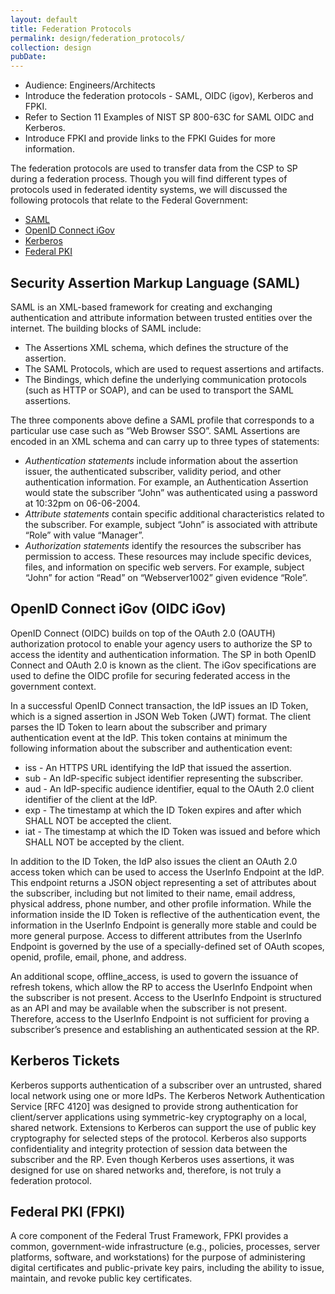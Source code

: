 ```yaml
---
layout: default
title: Federation Protocols
permalink: design/federation_protocols/
collection: design
pubDate: 
---
```


- Audience: Engineers/Architects
- Introduce the federation protocols - SAML, OIDC (igov), Kerberos and FPKI.
- Refer to Section 11 Examples of NIST SP 800-63C for SAML OIDC and Kerberos.
- Introduce FPKI and provide links to the FPKI Guides for more information.

The federation protocols are used to transfer data from the CSP to SP during a federation process. Though you will find different types of protocols used in federated identity systems, we will discussed the following protocols that relate to the Federal Government:

- [SAML](#security-assertion-markup-language-saml)
- [OpenID Connect iGov](#openid-connect-igov-oidc-igov)
- [Kerberos](#kerberos-tickets)
- [Federal PKI](#federal-pki-fpki)

## Security Assertion Markup Language (SAML)

SAML is an XML-based framework for creating and exchanging authentication and attribute information between trusted entities over the internet. The building blocks of SAML include:

- The Assertions XML schema, which defines the structure of the assertion.
- The SAML Protocols, which are used to request assertions and artifacts.
- The Bindings, which define the underlying communication protocols (such as HTTP or SOAP), and can be used to transport the SAML assertions.

The three components above define a SAML profile that corresponds to a particular use case such as “Web Browser SSO”.
SAML Assertions are encoded in an XML schema and can carry up to three types of statements:

- _Authentication statements_ include information about the assertion issuer, the authenticated subscriber, validity period, and other authentication information. For example, an Authentication Assertion would state the subscriber “John” was authenticated using a password at 10:32pm on 06-06-2004.
- _Attribute statements_ contain specific additional characteristics related to the subscriber. For example, subject “John” is associated with attribute “Role” with value “Manager”.
- _Authorization statements_ identify the resources the subscriber has permission to access. These resources may include specific devices, files, and information on specific web servers. For example, subject “John” for action “Read” on “Webserver1002” given evidence “Role”.


## OpenID Connect iGov (OIDC iGov)

OpenID Connect (OIDC) builds on top of the OAuth 2.0 (OAUTH) authorization protocol to enable your agency users to authorize the SP to access the  identity and authentication information. The SP in both OpenID Connect and OAuth 2.0 is known as the client. The iGov specifications are used to define the OIDC profile for securing federated access in the government context.

In a successful OpenID Connect transaction, the IdP issues an ID Token, which is a signed assertion in JSON Web Token (JWT) format. The client parses the ID Token to learn about the subscriber and primary authentication event at the IdP. This token contains at minimum the following information about the subscriber and authentication event:

- iss - An HTTPS URL identifying the IdP that issued the assertion.
- sub - An IdP-specific subject identifier representing the subscriber.
- aud - An IdP-specific audience identifier, equal to the OAuth 2.0 client identifier of the client at the IdP.
- exp - The timestamp at which the ID Token expires and after which SHALL NOT be accepted the client.
- iat - The timestamp at which the ID Token was issued and before which SHALL NOT be accepted by the client.

In addition to the ID Token, the IdP also issues the client an OAuth 2.0 access token which can be used to access the UserInfo Endpoint at the IdP. This endpoint returns a JSON object representing a set of attributes about the subscriber, including but not limited to their name, email address, physical address, phone number, and other profile information. While the information inside the ID Token is reflective of the authentication event, the information in the UserInfo Endpoint is generally more stable and could be more general purpose. Access to different attributes from the UserInfo Endpoint is governed by the use of a specially-defined set of OAuth scopes, openid, profile, email, phone, and address. 

An additional scope, offline_access, is used to govern the issuance of refresh tokens, which allow the RP to access the UserInfo Endpoint when the subscriber is not present. Access to the UserInfo Endpoint is structured as an API and may be available when the subscriber is not present. Therefore, access to the UserInfo Endpoint is not sufficient for proving a subscriber’s presence and establishing an authenticated session at the RP.

## Kerberos Tickets

Kerberos supports authentication of a subscriber over an untrusted, shared local network using one or more IdPs. The Kerberos Network Authentication Service [RFC 4120] was designed to provide strong authentication for client/server applications using symmetric-key cryptography on a local, shared network. Extensions to Kerberos can support the use of public key cryptography for selected steps of the protocol. Kerberos also supports confidentiality and integrity protection of session data between the subscriber and the RP. Even though Kerberos uses assertions, it was designed for use on shared networks and, therefore, is not truly a federation protocol.

## Federal PKI (FPKI)

A core component of the Federal Trust Framework, FPKI provides a common, government-wide
infrastructure (e.g., policies, processes, server platforms, software, and workstations) for the
purpose of administering digital certificates and public-private key pairs, including the ability to
issue, maintain, and revoke public key certificates.




































